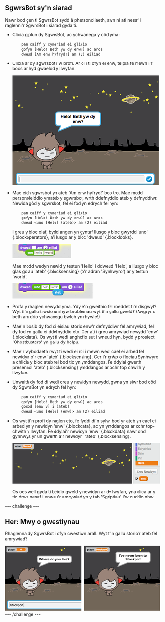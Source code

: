 ## SgwrsBot sy'n siarad

Nawr bod gen ti SgwrsBot sydd â phersonoliaeth, awn ni ati nesaf i raglenni'r SgwrsBot i siarad gyda ti.

+ Clicia giplun dy SgwrsBot, ac ychwanega y côd yma:

	```blocks
		pan caiff y cymeriad ei glicio
		gofyn [Helo! Beth yw dy enw?] ac aros
		dweud [Am enw hyfryd!] am (2) eiliad
	```

+ Clicia ar dy sgwrsbot i'w brofi.  Ar ôl i ti ofyn ei enw, teipia fe mewn i'r bocs ar hyd gwaelod y llwyfan.

	![screenshot](images/chatbot-text.png)

+ Mae eich sgwrsbot yn ateb 'Am enw hyfryd!' bob tro.  Mae modd personoleiddio ymateb y sgwrsbot, wrth ddefnyddio ateb y defnyddiwr.  Newida gôd y sgwrsbot, fel ei fod yn edrych fel hyn:

	```blocks
		pan caiff y cymeriad ei glicio
		gofyn [Helo! Beth yw dy enw?] ac aros
		dweud <uno [Helo] (ateb)> am (2) eiliad
	```
	I greu y bloc olaf, bydd angen yn gyntaf llusgo y bloc gwyrdd 'uno' {.blockoperators}, a'i lusgo ar y bloc 'dweud' {.blocklooks}.

	![screenshot](images/chatbot-join.png)

	Mae modd wedyn newid y testun 'Hello' i ddweud 'Helo', a llusgo y bloc glas golau 'ateb' {.blocksensing} (o'r adran 'Synhwyro') ar y testun 'world'.

	![screenshot](images/chatbot-answer.png)

+ Profa y rhaglen newydd yma.  Ydy e'n gweithio fel roeddet ti'n disgwyl? Wyt ti'n gallu trwsio unrhyw broblemau wyt ti'n gallu gweld? (Awgrym: beth am drio ychwanegu bwlch yn rhywle!)

+ Mae'n bosib dy fod di eisiau storio enw'r defnyddiwr fel amrywiad, fel dy fod yn gallu ei ddefnyddio eto.  Cer ati i greu amrywiad newydd 'enw' {.blockdata}.  Os wyt ti wedi anghofio sut i wneud hyn, bydd y prosiect 'Ghostbusters' yn gallu dy helpu.


+ Mae'r wybodaeth rwyt ti wedi ei roi i mewn wedi cael ei arbed fel newidyn o'r enw 'ateb' {.blocksensing}. Cer i'r grŵp o flociau Synhwyro a chlicia y bloc ateb fel bod tic yn ymddangos.  Fe ddylai gwerth presennol 'ateb' {.blocksensing} ymddangos ar ochr top chwith y llwyfan.

+ Unwaith dy fod di wedi creu y newidyn newydd, gwna yn siwr bod côd dy SgwrsBot yn edrych fel hyn:

	```blocks
		pan caiff y cymeriad ei glicio
		gofyn [Helo! Beth yw dy enw?] ac aros
		gosod [enw v] i (ateb)
		dweud <uno [Helo] (enw)> am (2) eiliad
	```

+ Os wyt ti'n profi dy raglen eto, fe fyddi di'n sylwi bod yr ateb yn cael ei arbed yn y newidyn 'enw' {.blockdata}, ac yn ymddangos ar ochr top-chwith y llwyfan.  Fe ddylai'r newidyn 'enw' {.blockdata} nawr ond gynnwys yr un gwerth â'r newidyn' 'ateb' {.blocksensing}.

	![screenshot](images/chatbot-variable.png)

	Os oes well gyda ti beidio gweld y newidyn ar dy lwyfan, yna clica ar y tic drws nesaf i enwau'r amrywiad yn y tab 'Sgriptiau' i'w cuddio nhw.

--- challenge ---
## Her: Mwy o gwestiynau

Rhaglenna dy SgwrsBot i ofyn cwestiwn arall. Wyt ti'n gallu storio'r ateb fel amrywiad?

![screenshot](images/chatbot-question.png)
--- /challenge ---
